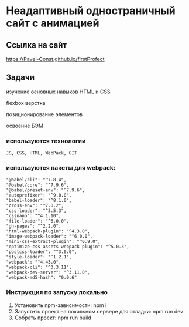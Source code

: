 # Неадаптивный одностраничный сайт с анимацией
  
## Ссылка на сайт
   https://Pavel-Const.github.io/firstProfect
   
## Задачи

изучение основных навыков HTML и CSS

flexbox верстка

позиционирование элементов

освоение БЭМ

### используются технологии

    JS, CSS, HTML, WebPack, GIT
    
### используются пакеты для webpack:
    "@babel/cli": "^7.8.4",
    "@babel/core": "^7.9.6",
    "@babel/preset-env": "^7.9.6",
    "autoprefixer": "^9.8.0",
    "babel-loader": "^8.1.0",
    "cross-env": "^7.0.2",
    "css-loader": "^3.5.3",
    "cssnano": "^4.1.10",
    "file-loader": "^6.0.0",
    "gh-pages": "^2.2.0",
    "html-webpack-plugin": "^4.3.0",
    "image-webpack-loader": "^6.0.0",
    "mini-css-extract-plugin": "^0.9.0",
    "optimize-css-assets-webpack-plugin": "^5.0.3",
    "postcss-loader": "^3.0.0",
    "style-loader": "^1.2.1",
    "webpack": "^4.43.0",
    "webpack-cli": "^3.3.11",
    "webpack-dev-server": "^3.11.0",
    "webpack-md5-hash": "0.0.6"
    
### Инструкция по запуску локально
1.  Установить npm-зависимости: npm i
2.  Запустить проект на локальном сервере для отладки: npm run dev
3.  Cобрать проект: npm run build
